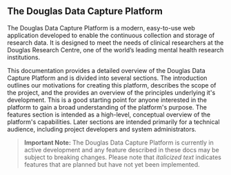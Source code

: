 ## The Douglas Data Capture Platform

The Douglas Data Capture Platform is a modern, easy-to-use web application developed to enable the continuous collection and storage of research data. It is designed to meet the needs of clinical researchers at the Douglas Research Centre, one of the world’s leading mental health research institutions. 

This documentation provides a detailed overview of the Douglas Data Capture Platform and is divided into several sections. The introduction outlines our motivations for creating this platform, describes the scope of the project, and the provides an overview of the principles underlying it's development. This is a good starting point for anyone interested in the platform to gain a broad understanding of the platform's purpose. The features section is intended as a high-level, conceptual overview of the platform's capabilities. Later sections are intended primarily for a technical audience, including project developers and system administrators.

> **Important Note:** The Douglas Data Capture Platform is currently in active development and any feature described in these docs may be subject to breaking changes. Please note that *italicized text* indicates features that are planned but have not yet been implemented.